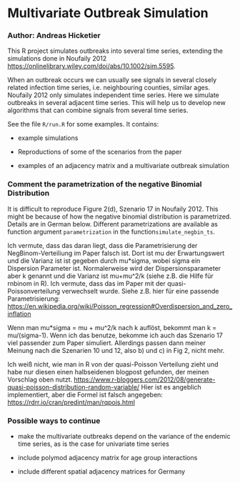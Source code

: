 # Multivariate Outbreak Simulation

### Author: Andreas Hicketier

This R project simulates outbreaks into several time series, extending the simulations done in Noufaily 2012 <https://onlinelibrary.wiley.com/doi/abs/10.1002/sim.5595>.

When an outbreak occurs we can usually see signals in several closely related infection time series, i.e. neighbouring counties, similar ages. Noufaily 2012 only simulates independent time series. Here we simulate outbreaks in several adjacent time series. This will help us to develop new algorithms that can combine signals from several time series.

See the file `R/run.R` for some examples. It contains:

-   example simulations

-   Reproductions of some of the scenarios from the paper

-   examples of an adjacency matrix and a multivariate outbreak simulation

### Comment the parametrization of the negative Binomial Distribution

It is difficult to reproduce Figure 2(d), Szenario 17 in Noufaily 2012. This might be because of how the negative binomial distribution is parametrized. Details are in German below. Different parametrizations are available as function argument `parametrization` in the function`simulate_negbin_ts`.

Ich vermute, dass das daran liegt, dass die Parametrisierung der NegBinom-Verteiliung im Paper falsch ist. Dort ist mu der Erwartungswert und die Varianz ist ist gegeben durch mu\*sigma, wobei sigma ein Dispersion Parameter ist. Normalerweise wird der Dispersionsparameter aber k genannt und die Varianz ist mu+mu^2/k (siehe z.B. die Hilfe für rnbinom in R). Ich vermute, dass das im Paper mit der quasi-Poissonverteilung verwechselt wurde. Siehe z.B. hier für eine passende Parametrisierung: <https://en.wikipedia.org/wiki/Poisson_regression#Overdispersion_and_zero_inflation>

Wenn man mu\*sigma = mu + mu^2/k nach k auflöst, bekommt man k = mu/(sigma-1). Wenn ich das benutze, bekomme ich auch das Szenario 17 viel passender zum Paper simuliert. Allerdings passen dann meiner Meinung nach die Szenarien 10 und 12, also b) und c) in Fig 2, nicht mehr.

Ich weiß nicht, wie man in R von der quasi-Poisson Verteilung zieht und habe nur diesen einen halbseidenen blogpost gefunden, der meinen Vorschlag oben nutzt. <https://www.r-bloggers.com/2012/08/generate-quasi-poisson-distribution-random-variable/> Hier ist es angeblich implementiert, aber die Formel ist falsch angegeben: <https://rdrr.io/cran/predint/man/rqpois.html>

### Possible ways to continue

-   make the multivariate outbreaks depend on the variance of the endemic time series, as is the case for univariate time series

-   include polymod adjacency matrix for age group interactions

-   include different spatial adjacency matrices for Germany
